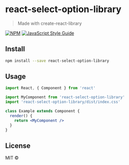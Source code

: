 # react-select-option-library

> Made with create-react-library

[![NPM](https://img.shields.io/npm/v/react-select-option-library.svg)](https://www.npmjs.com/package/react-select-option-library) [![JavaScript Style Guide](https://img.shields.io/badge/code_style-standard-brightgreen.svg)](https://standardjs.com)

## Install

```bash
npm install --save react-select-option-library
```

## Usage

```jsx
import React, { Component } from 'react'

import MyComponent from 'react-select-option-library'
import 'react-select-option-library/dist/index.css'

class Example extends Component {
  render() {
    return <MyComponent />
  }
}
```

## License

MIT © [](https://github.com/)
